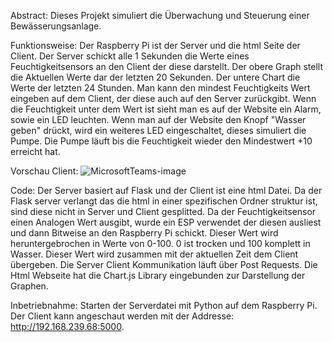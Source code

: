 
Abstract:
Dieses Projekt simuliert die Überwachung und Steuerung einer Bewässerungsanlage.


Funktionsweise:
Der Raspberry Pi ist der Server und die html Seite der Client. Der Server schickt alle 1 Sekunden die Werte eines Feuchtigkeitsensors an den Client der diese darstellt.
Der obere Graph stellt die Aktuellen Werte dar der letzten 20 Sekunden. Der untere Chart die Werte der letzten 24 Stunden. Man kann den mindest Feuchtigkeits Wert eingeben auf dem Client, der diese auch auf den Server zurückgibt. 
Wenn die Feuchtigkeit unter dem Wert ist sieht man es auf der Website ein Alarm, sowie ein LED leuchten.
Wenn man auf der Website den Knopf "Wasser geben" drückt, wird ein weiteres LED eingeschaltet, dieses simuliert die Pumpe. Die Pumpe läuft bis die Feuchtigkeit wieder den Mindestwert +10 erreicht hat.

Vorschau Client:
![MicrosoftTeams-image](https://github.com/FlorianEMeier/wlw-Projekt-Bew-sserungsanlage/assets/131971911/100f1c01-da0b-4270-8103-82e4f7754dbc)


Code:
Der Server basiert auf Flask und der Client ist eine html Datei. Da der Flask server verlangt das die html in einer spezifischen Ordner struktur ist, sind diese nicht in Server und Client gesplitted.
Da der Feuchtigkeitsensor einen Analogen Wert ausgibt, wurde ein ESP verwendet der diesen ausliest und dann Bitweise an den Raspberry Pi schickt.
Dieser Wert wird heruntergebrochen in Werte von 0-100. 0 ist trocken und 100 komplett in Wasser. Dieser Wert wird zusammen mit der aktuellen Zeit dem Client übergeben.
Die Server Client Kommunikation läuft über Post Requests.
Die Html Webseite hat die Chart.js Library eingebunden zur Darstellung der Graphen.

Inbetriebnahme:
Starten der Serverdatei mit Python auf dem Raspberry Pi. Der Client kann angeschaut werden mit der Addresse: http://192.168.239.68:5000.
